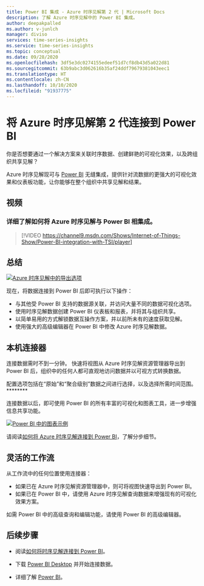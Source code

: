 ```yaml
---
title: Power BI 集成 - Azure 时序见解第 2 代 | Microsoft Docs
description: 了解 Azure 时序见解中的 Power BI 集成。
author: deepakpalled
ms.author: v-junlch
manager: diviso
services: time-series-insights
ms.service: time-series-insights
ms.topic: conceptual
ms.date: 09/28/2020
ms.openlocfilehash: 3df5e3dc0274155edeef51d7cf8db43d5a022d81
ms.sourcegitcommit: 63b9abc3d062616b35af24ddf79679381043eec1
ms.translationtype: HT
ms.contentlocale: zh-CN
ms.lasthandoff: 10/10/2020
ms.locfileid: "91937775"
---
```

# <a name="connect-azure-time-series-insights-gen-2-to-power-bi"></a>将 Azure 时序见解第 2 代连接到 Power BI  

你是否想要通过一个解决方案来关联时序数据、创建鲜艳的可视化效果，以及跨组织共享见解？

Azure 时序见解现可与 [Power BI](https://powerbi.microsoft.com/) 无缝集成，提供针对流数据的更强大的可视化效果和仪表板功能，让你能够在整个组织中共享见解和结果。

## <a name="video"></a>视频

### <a name="learn-more-about-integrating-azure-time-series-insights-with-power-bibr"></a>详细了解如何将 Azure 时序见解与 Power BI 相集成。</br>

> [!VIDEO https://channel9.msdn.com/Shows/Internet-of-Things-Show/Power-BI-integration-with-TSI/player]

## <a name="summary"></a>总结

   [![Azure 时序见解中的导出选项](./media/concepts-connect-power-bi/tsi-power-bi-export-example.png)](./media/concepts-connect-power-bi/tsi-power-bi-export-example.png#lightbox)

现在，将数据连接到 Power BI 后即可执行以下操作：

* 与其他受 Power BI 支持的数据源关联，并访问大量不同的数据可视化选项。 
* 使用时序见解数据创建 Power BI 仪表板和报表，并将其与组织共享。 
* 以简单易用的方式解锁数据互操作方案，并以前所未有的速度获取见解。
* 使用强大的高级编辑器在 Power BI 中修改 Azure 时序见解数据。

## <a name="native-connector"></a>本机连接器

连接数据需时不到一分钟。 快速将视图从 Azure 时序见解资源管理器导出到 Power BI 后，组织中的任何人都可直观地访问数据并以可视方式转换数据。

配置选项包括在“原始”和“聚合级别”数据之间进行选择，以及选择所需时间范围。******** 

连接数据以后，即可使用 Power BI 的所有丰富的可视化和图表工具，进一步增强信息共享功能。 

   [![Power BI 中的图表示例](./media/concepts-connect-power-bi/power-bi-tsi-example.png)](./media/concepts-connect-power-bi/power-bi-tsi-example.png#lightbox)

请阅读[如何将 Azure 时序见解连接到 Power BI](./how-to-connect-power-bi.md)，了解分步细节。

## <a name="flexible-workflow"></a>灵活的工作流
 
从工作流中的任何位置使用连接器：

* 如果已在 Azure 时序见解资源管理器中，则可将视图快速导出到 Power BI。 
* 如果已在 Power BI 中，请使用 Azure 时序见解查询数据来增强现有的可视化效果方案。

如需 Power BI 中的高级查询和编辑功能，请使用 Power BI 的高级编辑器。

## <a name="next-steps"></a>后续步骤

* 阅读[如何将时序见解连接到 Power BI](./how-to-connect-power-bi.md)。

* 下载 [Power BI Desktop](https://powerbi.microsoft.com/desktop/) 并开始连接数据。

* 详细了解 [Power BI](https://docs.microsoft.com/power-bi/)。

